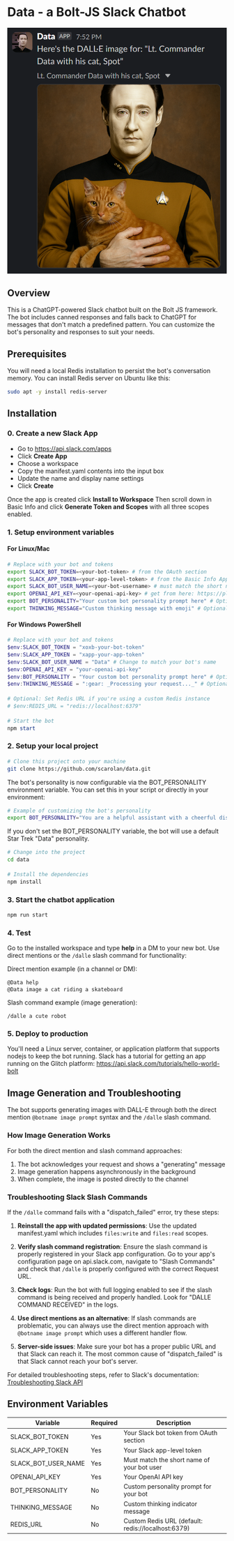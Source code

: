 # Data - a Bolt-JS Slack Chatbot

![Lt. Commander Data and his cat, Spot](data_and_spot.png)

## Overview
This is a ChatGPT-powered Slack chatbot built on the Bolt JS framework. The bot includes canned responses and falls back to ChatGPT for messages that don't match a predefined pattern. You can customize the bot's personality and responses to suit your needs.

## Prerequisites
You will need a local Redis installation to persist the bot's conversation memory. You can install Redis server on Ubuntu like this:

```zsh
sudo apt -y install redis-server
```

## Installation

### 0. Create a new Slack App

- Go to https://api.slack.com/apps
- Click **Create App**
- Choose a workspace
- Copy the manifest.yaml contents into the input box
- Update the name and display name settings
- Click **Create**

Once the app is created click **Install to Workspace** 
Then scroll down in Basic Info and click **Generate Token and Scopes** with all three scopes enabled.

### 1. Setup environment variables

#### For Linux/Mac
```zsh
# Replace with your bot and tokens
export SLACK_BOT_TOKEN=<your-bot-token> # from the OAuth section
export SLACK_APP_TOKEN=<your-app-level-token> # from the Basic Info App Token Section
export SLACK_BOT_USER_NAME=<your-bot-username> # must match the short name of your bot user
export OPENAI_API_KEY=<your-openai-api-key> # get from here: https://platform.openai.com/account/api-keys
export BOT_PERSONALITY="Your custom bot personality prompt here" # Optional: Set a custom personality for your bot
export THINKING_MESSAGE="Custom thinking message with emoji" # Optional: Customize the thinking indicator message
```

#### For Windows PowerShell
```powershell
# Replace with your bot and tokens
$env:SLACK_BOT_TOKEN = "xoxb-your-bot-token" 
$env:SLACK_APP_TOKEN = "xapp-your-app-token"  
$env:SLACK_BOT_USER_NAME = "Data" # Change to match your bot's name
$env:OPENAI_API_KEY = "your-openai-api-key"
$env:BOT_PERSONALITY = "Your custom bot personality prompt here" # Optional: Set a custom personality for your bot
$env:THINKING_MESSAGE = ":gear: _Processing your request..._" # Optional: Customize the thinking indicator message

# Optional: Set Redis URL if you're using a custom Redis instance
# $env:REDIS_URL = "redis://localhost:6379"

# Start the bot
npm start
```

### 2. Setup your local project

```zsh
# Clone this project onto your machine
git clone https://github.com/scarolan/data.git
```

The bot's personality is now configurable via the BOT_PERSONALITY environment variable. You can set this in your script or directly in your environment:

```zsh
# Example of customizing the bot's personality
export BOT_PERSONALITY="You are a helpful assistant with a cheerful disposition. You love to tell jokes and answer questions clearly and concisely."
```

If you don't set the BOT_PERSONALITY variable, the bot will use a default Star Trek "Data" personality.

```zsh
# Change into the project
cd data

# Install the dependencies
npm install
```

### 3. Start the chatbot application
```zsh
npm run start
```

### 4. Test
Go to the installed workspace and type **help** in a DM to your new bot.
Use direct mentions or the `/dalle` slash command for functionality:

Direct mention example (in a channel or DM):

```text
@Data help
@Data image a cat riding a skateboard
```

Slash command example (image generation):

```text
/dalle a cute robot
```

### 5. Deploy to production
You'll need a Linux server, container, or application platform that supports nodejs to keep the bot running. Slack has a tutorial for getting an app running on the Glitch platform: https://api.slack.com/tutorials/hello-world-bolt

## Image Generation and Troubleshooting

The bot supports generating images with DALL-E through both the direct mention `@botname image prompt` syntax and the `/dalle` slash command.

### How Image Generation Works

For both the direct mention and slash command approaches:

1. The bot acknowledges your request and shows a "generating" message
2. Image generation happens asynchronously in the background
3. When complete, the image is posted directly to the channel

### Troubleshooting Slack Slash Commands

If the `/dalle` command fails with a "dispatch_failed" error, try these steps:

1. **Reinstall the app with updated permissions**: Use the updated manifest.yaml which includes `files:write` and `files:read` scopes.

2. **Verify slash command registration**: Ensure the slash command is properly registered in your Slack app configuration. Go to your app's configuration page on api.slack.com, navigate to "Slash Commands" and check that `/dalle` is properly configured with the correct Request URL.

3. **Check logs**: Run the bot with full logging enabled to see if the slash command is being received and properly handled. Look for "DALLE COMMAND RECEIVED" in the logs.

4. **Use direct mentions as an alternative**: If slash commands are problematic, you can always use the direct mention approach with `@botname image prompt` which uses a different handler flow.

5. **Server-side issues**: Make sure your bot has a proper public URL and that Slack can reach it. The most common cause of "dispatch_failed" is that Slack cannot reach your bot's server.

For detailed troubleshooting steps, refer to Slack's documentation: [Troubleshooting Slack API](https://api.slack.com/reference/messaging/payload#errors)

## Environment Variables

| Variable | Required | Description |
|----------|----------|-------------|
| SLACK_BOT_TOKEN | Yes | Your Slack bot token from OAuth section |
| SLACK_APP_TOKEN | Yes | Your Slack app-level token |
| SLACK_BOT_USER_NAME | Yes | Must match the short name of your bot user |
| OPENAI_API_KEY | Yes | Your OpenAI API key |
| BOT_PERSONALITY | No | Custom personality prompt for your bot |
| THINKING_MESSAGE | No | Custom thinking indicator message |
| REDIS_URL | No | Custom Redis URL (default: redis://localhost:6379) |